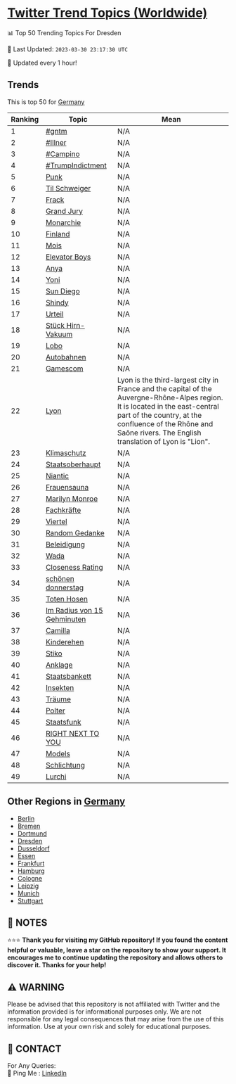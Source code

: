 [Twitter Trend Topics (Worldwide)](https://github.com/ErcinDedeoglu/Twitter-Trend-Topics)
==========


📊 Top 50 Trending Topics For Dresden

📆 Last Updated: `2023-03-30 23:17:30 UTC`

🔧 Updated every 1 hour!


## Trends

This is top 50 for [Germany](</Germany>)

| Ranking | Topic | Mean |
| ------- | ------------ | ------------ |
| 1 | [#gntm](http://twitter.com/search?q=%23gntm) | N/A |
| 2 | [#Illner](http://twitter.com/search?q=%23Illner) | N/A |
| 3 | [#Campino](http://twitter.com/search?q=%23Campino) | N/A |
| 4 | [#TrumpIndictment](http://twitter.com/search?q=%23TrumpIndictment) | N/A |
| 5 | [Punk](http://twitter.com/search?q=Punk) | N/A |
| 6 | [Til Schweiger](http://twitter.com/search?q=Til+Schweiger) | N/A |
| 7 | [Frack](http://twitter.com/search?q=Frack) | N/A |
| 8 | [Grand Jury](http://twitter.com/search?q=Grand+Jury) | N/A |
| 9 | [Monarchie](http://twitter.com/search?q=Monarchie) | N/A |
| 10 | [Finland](http://twitter.com/search?q=Finland) | N/A |
| 11 | [Mois](http://twitter.com/search?q=Mois) | N/A |
| 12 | [Elevator Boys](http://twitter.com/search?q=Elevator+Boys) | N/A |
| 13 | [Anya](http://twitter.com/search?q=Anya) | N/A |
| 14 | [Yoni](http://twitter.com/search?q=Yoni) | N/A |
| 15 | [Sun Diego](http://twitter.com/search?q=Sun+Diego) | N/A |
| 16 | [Shindy](http://twitter.com/search?q=Shindy) | N/A |
| 17 | [Urteil](http://twitter.com/search?q=Urteil) | N/A |
| 18 | [Stück Hirn-Vakuum](http://twitter.com/search?q=St%c3%bcck+Hirn-Vakuum) | N/A |
| 19 | [Lobo](http://twitter.com/search?q=Lobo) | N/A |
| 20 | [Autobahnen](http://twitter.com/search?q=Autobahnen) | N/A |
| 21 | [Gamescom](http://twitter.com/search?q=Gamescom) | N/A |
| 22 | [Lyon](http://twitter.com/search?q=Lyon) | Lyon is the third-largest city in France and the capital of the Auvergne-Rhône-Alpes region. It is located in the east-central part of the country, at the confluence of the Rhône and Saône rivers. The English translation of Lyon is "Lion". |
| 23 | [Klimaschutz](http://twitter.com/search?q=Klimaschutz) | N/A |
| 24 | [Staatsoberhaupt](http://twitter.com/search?q=Staatsoberhaupt) | N/A |
| 25 | [Niantic](http://twitter.com/search?q=Niantic) | N/A |
| 26 | [Frauensauna](http://twitter.com/search?q=Frauensauna) | N/A |
| 27 | [Marilyn Monroe](http://twitter.com/search?q=Marilyn+Monroe) | N/A |
| 28 | [Fachkräfte](http://twitter.com/search?q=Fachkr%c3%a4fte) | N/A |
| 29 | [Viertel](http://twitter.com/search?q=Viertel) | N/A |
| 30 | [Random Gedanke](http://twitter.com/search?q=Random+Gedanke) | N/A |
| 31 | [Beleidigung](http://twitter.com/search?q=Beleidigung) | N/A |
| 32 | [Wada](http://twitter.com/search?q=Wada) | N/A |
| 33 | [Closeness Rating](http://twitter.com/search?q=Closeness+Rating) | N/A |
| 34 | [schönen donnerstag](http://twitter.com/search?q=sch%c3%b6nen+donnerstag) | N/A |
| 35 | [Toten Hosen](http://twitter.com/search?q=Toten+Hosen) | N/A |
| 36 | [Im Radius von 15 Gehminuten](http://twitter.com/search?q=Im+Radius+von+15+Gehminuten) | N/A |
| 37 | [Camilla](http://twitter.com/search?q=Camilla) | N/A |
| 38 | [Kinderehen](http://twitter.com/search?q=Kinderehen) | N/A |
| 39 | [Stiko](http://twitter.com/search?q=Stiko) | N/A |
| 40 | [Anklage](http://twitter.com/search?q=Anklage) | N/A |
| 41 | [Staatsbankett](http://twitter.com/search?q=Staatsbankett) | N/A |
| 42 | [Insekten](http://twitter.com/search?q=Insekten) | N/A |
| 43 | [Träume](http://twitter.com/search?q=Tr%c3%a4ume) | N/A |
| 44 | [Polter](http://twitter.com/search?q=Polter) | N/A |
| 45 | [Staatsfunk](http://twitter.com/search?q=Staatsfunk) | N/A |
| 46 | [RIGHT NEXT TO YOU](http://twitter.com/search?q=RIGHT+NEXT+TO+YOU) | N/A |
| 47 | [Models](http://twitter.com/search?q=Models) | N/A |
| 48 | [Schlichtung](http://twitter.com/search?q=Schlichtung) | N/A |
| 49 | [Lurchi](http://twitter.com/search?q=Lurchi) | N/A |



## Other Regions in [Germany](</Germany>)

* [Berlin](</Germany/Berlin.md>)
* [Bremen](</Germany/Bremen.md>)
* [Dortmund](</Germany/Dortmund.md>)
* [Dresden](</Germany/Dresden.md>)
* [Dusseldorf](</Germany/Dusseldorf.md>)
* [Essen](</Germany/Essen.md>)
* [Frankfurt](</Germany/Frankfurt.md>)
* [Hamburg](</Germany/Hamburg.md>)
* [Cologne](</Germany/Cologne.md>)
* [Leipzig](</Germany/Leipzig.md>)
* [Munich](</Germany/Munich.md>)
* [Stuttgart](</Germany/Stuttgart.md>)



## 📝 NOTES

⭐⭐⭐ **Thank you for visiting my GitHub repository! If you found the content helpful or valuable, leave a star on the repository to show your support. It encourages me to continue updating the repository and allows others to discover it. Thanks for your help!**


## ⚠️ WARNING

Please be advised that this repository is not affiliated with Twitter and the information provided is for informational purposes only. We are not responsible for any legal consequences that may arise from the use of this information. Use at your own risk and solely for educational purposes.


## 📨 CONTACT

 For Any Queries:  
            🏓 Ping Me : [LinkedIn](https://www.linkedin.com/in/ercindedeoglu/)
